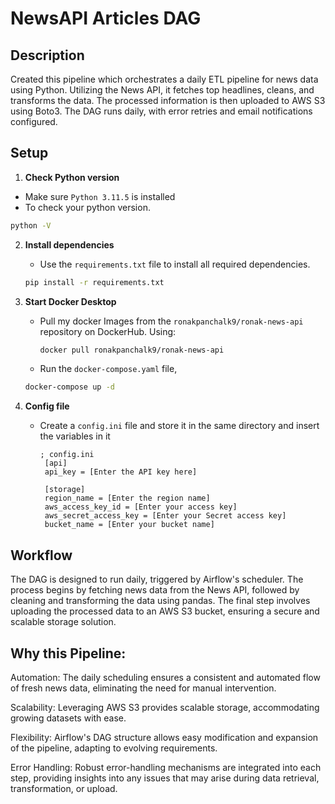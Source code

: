 # NewsAPI Articles DAG

## Description
Created this pipeline which orchestrates a daily ETL pipeline for news data using Python. Utilizing the News API, it fetches top headlines, cleans, and transforms the data. The processed information is then uploaded to AWS S3 using Boto3. The DAG runs daily, with error retries and email notifications configured.

## Setup
1. **Check Python version**
  - Make sure `Python 3.11.5` is installed
  - To check your python version.
  ```bash
  python -V
  ```
2. **Install dependencies**
   - Use the `requirements.txt` file to install all required dependencies.
     
   ```bash
   pip install -r requirements.txt
   ```

3. **Start Docker Desktop**
   - Pull my docker Images from the `ronakpanchalk9/ronak-news-api` repository on DockerHub. Using:
     
     ```bash
     docker pull ronakpanchalk9/ronak-news-api
     ```
   - Run the `docker-compose.yaml` file,
     
    ```bash
    docker-compose up -d
    ```
4. **Config file**
   - Create a `config.ini` file and store it in the same directory and insert the variables in it
     ```
     ; config.ini
      [api]
      api_key = [Enter the API key here]
      
      [storage]
      region_name = [Enter the region name]
      aws_access_key_id = [Enter your access key]
      aws_secret_access_key = [Enter your Secret access key]
      bucket_name = [Enter your bucket name]
     ```

## Workflow
The DAG is designed to run daily, triggered by Airflow's scheduler. The process begins by fetching news data from the News API, followed by cleaning and transforming the data using pandas. The final step involves uploading the processed data to an AWS S3 bucket, ensuring a secure and scalable storage solution.

## Why this Pipeline:

Automation: The daily scheduling ensures a consistent and automated flow of fresh news data, eliminating the need for manual intervention.

Scalability: Leveraging AWS S3 provides scalable storage, accommodating growing datasets with ease.

Flexibility: Airflow's DAG structure allows easy modification and expansion of the pipeline, adapting to evolving requirements.

Error Handling: Robust error-handling mechanisms are integrated into each step, providing insights into any issues that may arise during data retrieval, transformation, or upload.
